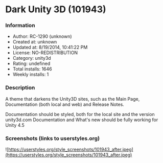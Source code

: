 # Dark Unity 3D (101943)

### Information
- Author: RC-1290 (unknown)
- Created at: unknown
- Updated at: 8/19/2014, 10:41:22 PM
- License: NO-REDISTRIBUTION
- Category: unity3d
- Rating: undefined
- Total installs: 1646
- Weekly installs: 1


### Description
A theme that darkens the Unity3D sites, such as the Main Page, Documentation (both local and web) and Release Notes.

Documentation should be styled, both for the local site and the version unity3d.com
Documentation and What's new should be fully working for Unity 4.5


### Screenshots (links to userstyles.org)
![https://userstyles.org/style_screenshots/101943_after.jpeg](https://userstyles.org/style_screenshots/101943_after.jpeg)


